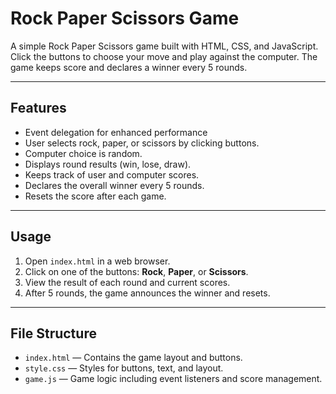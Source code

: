 # Rock Paper Scissors Game

A simple Rock Paper Scissors game built with HTML, CSS, and JavaScript. Click the buttons to choose your move and play against the computer. The game keeps score and declares a winner every 5 rounds.

---

## Features
- Event delegation for enhanced performance
- User selects rock, paper, or scissors by clicking buttons.
- Computer choice is random.
- Displays round results (win, lose, draw).
- Keeps track of user and computer scores.
- Declares the overall winner every 5 rounds.
- Resets the score after each game.

---

## Usage

1. Open `index.html` in a web browser.
2. Click on one of the buttons: **Rock**, **Paper**, or **Scissors**.
3. View the result of each round and current scores.
4. After 5 rounds, the game announces the winner and resets.

---

## File Structure

- `index.html` — Contains the game layout and buttons.
- `style.css` — Styles for buttons, text, and layout.
- `game.js` — Game logic including event listeners and score management.

